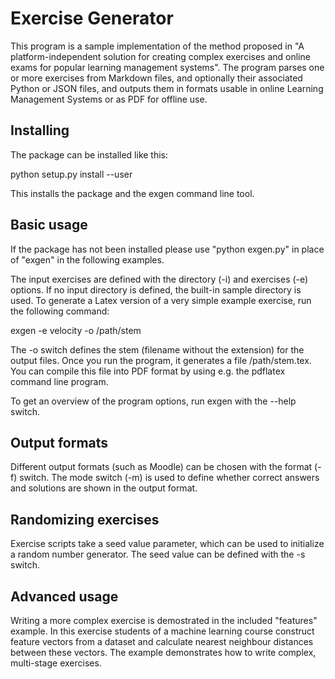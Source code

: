 # Exercise Generator

This program is a sample implementation of the method proposed in "A platform-independent solution for creating complex exercises and online exams for popular learning management systems". The program parses one or more exercises from Markdown files, and optionally their associated Python or JSON files, and outputs them in formats usable in online Learning Management Systems or as PDF for offline use.

## Installing

The package can be installed like this:

python setup.py install --user

This installs the package and the exgen command line tool.

## Basic usage

If the package has not been installed please use "python exgen.py" in place of "exgen" in the following examples.

The input exercises are defined with the directory (-i) and exercises (-e) options. If no input directory is defined, the built-in sample directory is used. To generate a Latex version of a very simple example exercise, run the following command:

exgen -e velocity -o /path/stem

The -o switch defines the stem (filename without the extension) for the output files. Once you run the program, it generates a file /path/stem.tex. You can compile this file into PDF format by using e.g. the pdflatex command line program.

To get an overview of the program options, run exgen with the --help switch.

## Output formats

Different output formats (such as Moodle) can be chosen with the format (-f) switch. The mode switch (-m) is used to define whether correct answers and solutions are shown in the output format.

## Randomizing exercises

Exercise scripts take a seed value parameter, which can be used to initialize a random number generator. The seed value can be defined with the -s switch.

## Advanced usage

Writing a more complex exercise is demostrated in the included "features" example. In this exercise students of a machine learning course construct feature vectors from a dataset and calculate nearest neighbour distances between these vectors. The example demonstrates how to write complex, multi-stage exercises.